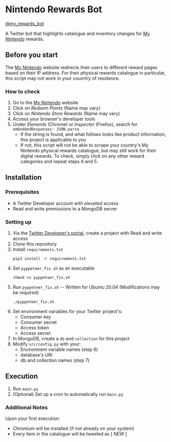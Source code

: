 # Nintendo Rewards Bot
[@my_rewards_bot](https://twitter.com/my_rewards_bot)

A Twitter bot that highlights catalogue and inventory changes for [My Nintendo](https://my.nintendo.com/reward_categories) rewards.

## Before you start
The [My Nintendo](https://my.nintendo.com/) website redirects their users to different reward pages based on their IP address. For their physical rewards catalogue in particular, this script may not work in your counrtry of residence. 

### How to check
1. Go to the [My Nintendo](https://my.nintendo.com/) website
2. Click on _Redeem Points_ (Name may vary)
3. Click on _Nintendo Store Rewards_ (Name may vary)
4. Access your browser's developer tools
5. Under _Elements_ (Chrome) or _Inspector_ (Firefox), search for `embeddedResponses: JSON.parse`
   * If the string is found, and what follows looks like product information, this project is applicable to you
   * If not, this script will not be able to scrape your country's My Nintendo physical rewards catalogue, but may still work for their digital rewards. To check, simply click on any other reward categories and repeat steps 4 and 5.

## Installation 
### Prerequisites
* A Twitter Developer account with _elevated_ access
* Read and write premissions to a MongoDB server

### Setting up
1. Via the [Twitter Developer's portal](https://developer.twitter.com/en/portal/), create a project with Read and write access
2. Clone this repository
3. Install `requirements.txt`
   ```
   pip3 install -r requirements.txt
   ```
4. Set `pyppeteer_fix.sh` as an executable
   ```
   chmod +x pyppeteer_fix.sh
   ```
5. Run `pyppeteer_fix.sh` -- Written for Ubuntu 20.04 (Modifications may be required)
   ```
   ./pyppeteer_fix.sh
   ```
6. Set environment variables for your Twitter project's:
   * Consumer key
   * Consumer secret
   * Access token
   * Access secret
7. In MongoDB, create a `db` and `collection` for this project 
8. Modify `src/config.py` with your:
   * Environment variable names (step 6)
   * database's URI
   * db and collection names (step 7)

## Execution
1. Run `main.py`
2. (Optional) Set up a cron to automatically run `main.py`

### Additional Notes
Upon your first execution:
* Chromium will be installed (if not already on your system)
* Every item in the catalogue will be tweeted as \[ NEW \]
